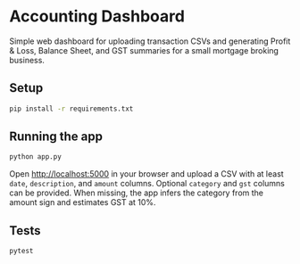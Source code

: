 # Accounting Dashboard

Simple web dashboard for uploading transaction CSVs and generating Profit & Loss, Balance Sheet, and GST summaries for a small mortgage broking business.

## Setup

```bash
pip install -r requirements.txt
```

## Running the app

```bash
python app.py
```

Open <http://localhost:5000> in your browser and upload a CSV with at least `date`, `description`, and `amount` columns. Optional `category` and `gst` columns can be provided. When missing, the app infers the category from the amount sign and estimates GST at 10%.

## Tests

```bash
pytest
```
